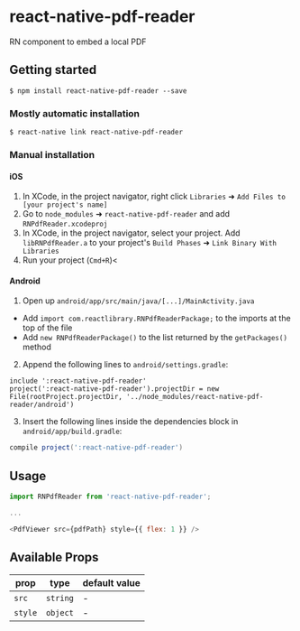 
# react-native-pdf-reader

RN component to embed a local PDF

## Getting started

`$ npm install react-native-pdf-reader --save`

### Mostly automatic installation

`$ react-native link react-native-pdf-reader`

### Manual installation

#### iOS

1. In XCode, in the project navigator, right click `Libraries` ➜ `Add Files to [your project's name]`
2. Go to `node_modules` ➜ `react-native-pdf-reader` and add `RNPdfReader.xcodeproj`
3. In XCode, in the project navigator, select your project. Add `libRNPdfReader.a` to your project's `Build Phases` ➜ `Link Binary With Libraries`
4. Run your project (`Cmd+R`)<

#### Android

1. Open up `android/app/src/main/java/[...]/MainActivity.java`
- Add `import com.reactlibrary.RNPdfReaderPackage;` to the imports at the top of the file
- Add `new RNPdfReaderPackage()` to the list returned by the `getPackages()` method

2. Append the following lines to `android/settings.gradle`:

```
include ':react-native-pdf-reader'
project(':react-native-pdf-reader').projectDir = new File(rootProject.projectDir, '../node_modules/react-native-pdf-reader/android')
```

3. Insert the following lines inside the dependencies block in `android/app/build.gradle`:

```gradle
compile project(':react-native-pdf-reader')
```

## Usage

```javascript
import RNPdfReader from 'react-native-pdf-reader';

...

<PdfViewer src={pdfPath} style={{ flex: 1 }} />
```

## Available Props

prop      | type                 | default value
----------|----------------------|---------------
`src`     | `string`             | -
`style`   | `object`             | -